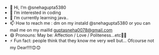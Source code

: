 - 👋 Hi, I’m @snehagupta5380
- 👀 I’m interested in coding
- 🌱 I’m currently learning java..
- 📫 How to reach me : dm on my instaId @snehagupta5380 or you can mail me on my mailId guptasneha0078@gmail.com
- 😄 Pronouns: May be: Affection / Love / Politeness...etc🤪🤪
- ⚡ Fun fact: people think that they know me very well but... Ofcourse not my Dear!!!!😊😊

<!---
snehagupta5380/snehagupta5380 is a ✨ special ✨ repository because its `README.md` (this file) appears on your GitHub profile.
You can click the Preview link to take a look at your changes.
--->
